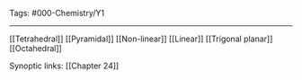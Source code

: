 Tags: #000-Chemistry/Y1

---
[[Tetrahedral]]
[[Pyramidal]]
[[Non-linear]]
[[Linear]]
[[Trigonal planar]]
[[Octahedral]]

Synoptic links: [[Chapter 24]]